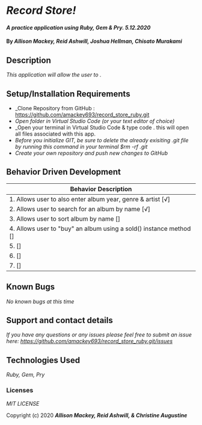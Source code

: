 # _Record Store!_

#### _A practice application using Ruby, Gem & Pry. 5.12.2020_

#### By _**Allison Mackey, Reid Ashwill, Joshua Hellman, Chisato Murakami**_

## Description

_This application will allow the user to ._ 

## Setup/Installation Requirements

* _Clone Repository from GitHub :  https://github.com/amackey693/record_store_ruby.git
* _Open folder in Virtual Studio Code (or your text editor of choice)_
* _Open your terminal in Virtual Studio Code & type code . this will open all files associated with this app. 
* _Before you initialize GIT, be sure to delete the already exisiting .git file by running this command in your terminal $rm -rf .git_
* _Create your own repository and push new changes to GitHub_

## Behavior Driven Development 


|   Behavior Description        |
|-------------------------------|
| 1. Allows user to also enter album year, genre & artist [√]|
| 2. Allows user to search for an album by name [√]|
| 3. Allows user to sort album by name []|
| 4. Allows user to "buy" an album using a sold() instance method []|
| 5.  []|
| 6.  []|
| 7.  []|


## Known Bugs

_No known bugs at this time_

## Support and contact details

_If you have any questions or any issues please feel free to submit an issue here: https://github.com/amackey693/record_store_ruby.git/issues_

## Technologies Used

_Ruby, Gem, Pry_ 


### Licenses
*MIT LICENSE*

Copyright (c) 2020 **_Allison Mackey, Reid Ashwill, & Christine Augustine_**
